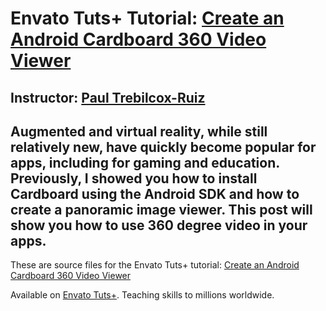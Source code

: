# Envato Tuts+ Tutorial: [Create an Android Cardboard 360 Video Viewer][published url]
## Instructor: [Paul Trebilcox-Ruiz][instructor url]


Augmented and virtual reality, while still relatively new, have quickly become popular for apps, including for gaming and education. Previously, I showed you how to install Cardboard using the Android SDK and how to create a panoramic image viewer. This post will show you how to use 360 degree video in your apps.
------

These are source files for the Envato Tuts+ tutorial: [Create an Android Cardboard 360 Video Viewer][published url]

Available on [Envato Tuts+](https://tutsplus.com). Teaching skills to millions worldwide.

[published url]: http://code.tutsplus.com/tutorials/create-an-android-cardboard-360-video-viewer--cms-27689
[instructor url]: https://tutsplus.com/authors/paul-trebilcox-ruiz
